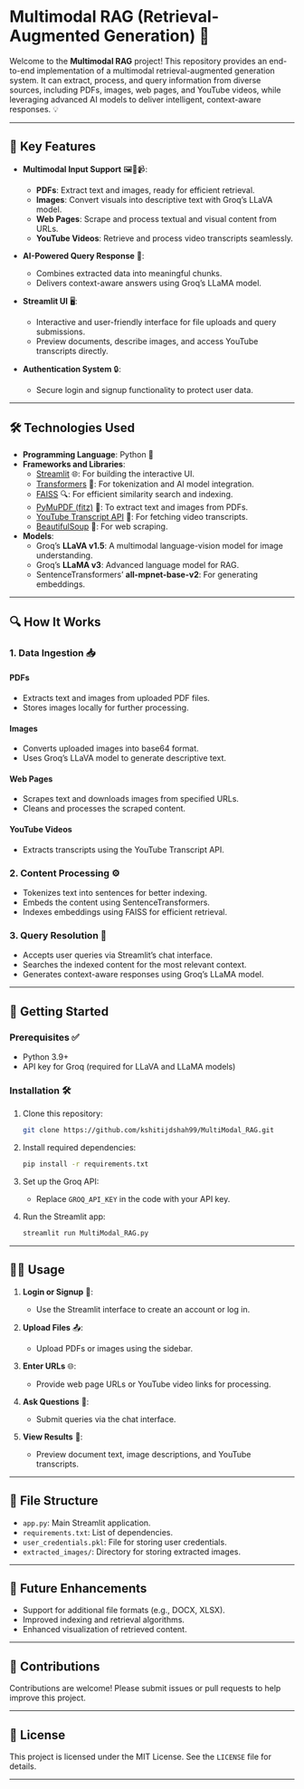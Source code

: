 # Multimodal RAG (Retrieval-Augmented Generation) 🚀

Welcome to the **Multimodal RAG** project! This repository provides an end-to-end implementation of a multimodal retrieval-augmented generation system. It can extract, process, and query information from diverse sources, including PDFs, images, web pages, and YouTube videos, while leveraging advanced AI models to deliver intelligent, context-aware responses. 💡

---

## 🌟 Key Features

- **Multimodal Input Support** 🖼️📄📹:
  - **PDFs**: Extract text and images, ready for efficient retrieval.
  - **Images**: Convert visuals into descriptive text with Groq’s LLaVA model.
  - **Web Pages**: Scrape and process textual and visual content from URLs.
  - **YouTube Videos**: Retrieve and process video transcripts seamlessly.

- **AI-Powered Query Response** 🤖:
  - Combines extracted data into meaningful chunks.
  - Delivers context-aware answers using Groq’s LLaMA model.

- **Streamlit UI** 🖥️:
  - Interactive and user-friendly interface for file uploads and query submissions.
  - Preview documents, describe images, and access YouTube transcripts directly.

- **Authentication System** 🔒:
  - Secure login and signup functionality to protect user data.

---

## 🛠️ Technologies Used

- **Programming Language**: Python 🐍
- **Frameworks and Libraries**:
  - [Streamlit](https://streamlit.io) 🌐: For building the interactive UI.
  - [Transformers](https://huggingface.co/transformers) 🤗: For tokenization and AI model integration.
  - [FAISS](https://faiss.ai) 🔍: For efficient similarity search and indexing.
  - [PyMuPDF (fitz)](https://pymupdf.readthedocs.io/) 📄: To extract text and images from PDFs.
  - [YouTube Transcript API](https://pypi.org/project/youtube-transcript-api/) 🎥: For fetching video transcripts.
  - [BeautifulSoup](https://www.crummy.com/software/BeautifulSoup/) 🥣: For web scraping.
- **Models**:
  - Groq’s **LLaVA v1.5**: A multimodal language-vision model for image understanding.
  - Groq’s **LLaMA v3**: Advanced language model for RAG.
  - SentenceTransformers’ **all-mpnet-base-v2**: For generating embeddings.

---

## 🔍 How It Works

### 1. Data Ingestion 📥

#### PDFs
- Extracts text and images from uploaded PDF files.
- Stores images locally for further processing.

#### Images
- Converts uploaded images into base64 format.
- Uses Groq’s LLaVA model to generate descriptive text.

#### Web Pages
- Scrapes text and downloads images from specified URLs.
- Cleans and processes the scraped content.

#### YouTube Videos
- Extracts transcripts using the YouTube Transcript API.

### 2. Content Processing ⚙️
- Tokenizes text into sentences for better indexing.
- Embeds the content using SentenceTransformers.
- Indexes embeddings using FAISS for efficient retrieval.

### 3. Query Resolution 💬
- Accepts user queries via Streamlit’s chat interface.
- Searches the indexed content for the most relevant context.
- Generates context-aware responses using Groq’s LLaMA model.

---

## 🚀 Getting Started

### Prerequisites ✅

- Python 3.9+
- API key for Groq (required for LLaVA and LLaMA models)

### Installation 🛠️

1. Clone this repository:
   ```bash
   git clone https://github.com/kshitijdshah99/MultiModal_RAG.git
   ```

2. Install required dependencies:
   ```bash
   pip install -r requirements.txt
   ```

3. Set up the Groq API:
   - Replace `GROQ_API_KEY` in the code with your API key.

4. Run the Streamlit app:
   ```bash
   streamlit run MultiModal_RAG.py
   ```

---

## 🧑‍💻 Usage

1. **Login or Signup** 🔐:
   - Use the Streamlit interface to create an account or log in.

2. **Upload Files** 📤:
   - Upload PDFs or images using the sidebar.

3. **Enter URLs** 🌐:
   - Provide web page URLs or YouTube video links for processing.

4. **Ask Questions** 🤔:
   - Submit queries via the chat interface.

5. **View Results** 👀:
   - Preview document text, image descriptions, and YouTube transcripts.

---

## 📂 File Structure

- `app.py`: Main Streamlit application.
- `requirements.txt`: List of dependencies.
- `user_credentials.pkl`: File for storing user credentials.
- `extracted_images/`: Directory for storing extracted images.

---

## 🚧 Future Enhancements

- Support for additional file formats (e.g., DOCX, XLSX).
- Improved indexing and retrieval algorithms.
- Enhanced visualization of retrieved content.

---

## 🤝 Contributions

Contributions are welcome! Please submit issues or pull requests to help improve this project.

---

## 📜 License

This project is licensed under the MIT License. See the `LICENSE` file for details.

---


